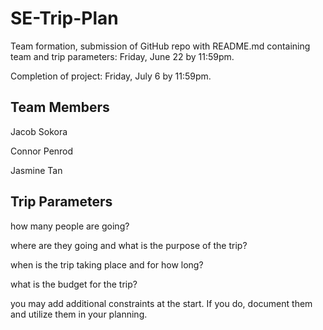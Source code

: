 # SE-Trip-Plan

Team formation, submission of GitHub repo with README.md containing team and trip parameters: Friday, June 22 by 11:59pm.

Completion of project: Friday, July 6 by 11:59pm.

## Team Members

Jacob Sokora

Connor Penrod

Jasmine Tan

## Trip Parameters
how many people are going?

where are they going and what is the purpose of the trip?

when is the trip taking place and for how long?

what is the budget for the trip?

you may add additional constraints at the start. If you do, document them and utilize them in your planning.
